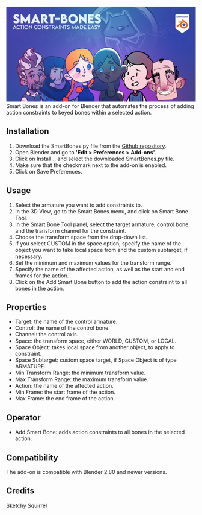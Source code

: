 ![Smart-Bones for Blender, subtitle: Action Constraints Made Easy](assets/smart-bones-banner.png)
Smart Bones is an add-on for Blender that automates the process of adding action constraints to keyed bones within a selected action.

## Installation
1. Download the SmartBones.py file from the [Github repository](https://github.com/sketchy-squirrel/smart-bones).
2. Open Blender and go to __'Edit > Preferences > Add-ons'__.
3. Click on Install... and select the downloaded SmartBones.py file.
4. Make sure that the checkmark next to the add-on is enabled.
5. Click on Save Preferences.

## Usage
1. Select the armature you want to add constraints to.
2. In the 3D View, go to the Smart Bones menu, and click on Smart Bone Tool.
3. In the Smart Bone Tool panel, select the target armature, control bone, and the transform channel for the constraint.
4. Choose the transform space from the drop-down list.
5. If you select CUSTOM in the space option, specify the name of the object you want to take local space from and the custom subtarget, if necessary.
6. Set the minimum and maximum values for the transform range.
7. Specify the name of the affected action, as well as the start and end frames for the action.
8. Click on the Add Smart Bone button to add the action constraint to all bones in the action.

## Properties
* Target: the name of the control armature.
* Control: the name of the control bone.
* Channel: the control axis.
* Space: the transform space, either WORLD, CUSTOM, or LOCAL.
* Space Object: takes local space from another object, to apply to constraint.
* Space Subtarget: custom space target, if Space Object is of type ARMATURE.
* Min Transform Range: the minimum transform value.
* Max Transform Range: the maximum transform value.
* Action: the name of the affected action.
* Min Frame: the start frame of the action.
* Max Frame: the end frame of the action.

## Operator
* Add Smart Bone: adds action constraints to all bones in the selected action.

## Compatibility
The add-on is compatible with Blender 2.80 and newer versions.

## Credits
Sketchy Squirrel
